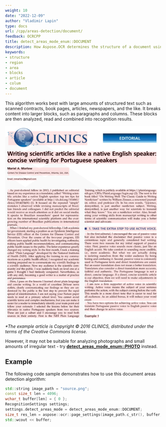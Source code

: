 ```yaml
---
weight: 10
date: "2022-12-09"
author: "Vladimir Lapin"
type: docs
url: /cpp/areas-detection/document/
feedback: OCRCPP
title: detect_areas_mode_enum::DOCUMENT
description: How Aspose.OCR determines the structure of a document using the detect_areas_mode_enum::DOCUMENT algorithm.
keywords:
- structure
- region
- area
- blocks
- article
- colum
- document
---
```


This algorithm works best with large amounts of structured text such as scanned contracts, book pages, articles, newspapers, and the like. It breaks content into larger blocks, such as paragraphs and columns. These blocks are then analyzed, read and combined into recognition results.

![detect_areas_mode_enum::DOCUMENT algorithm](dsr.png)

_\*The example article is Copyright &copy; 2016 CLINICS, distributed under the terms of the Creative Commons license._

However, it may not be suitable for analyzing photographs and small amounts of irregular text - try [**detect_areas_mode_enum::PHOTO**](/ocr/cpp/areas-detection/photo/) instead.

## Example

The following code sample demonstrates how to use this document areas detection algorithm:

```cpp
std::string image_path = "source.png";
const size_t len = 4096;
wchar_t buffer[len] = { 0 };
RecognitionSettings settings;
settings.detect_areas_mode = detect_areas_mode_enum::DOCUMENT;
size_t res_len = aspose::ocr::page_settings(image_path.c_str(), buffer, len, settings);
std::wcout << buffer;
```
